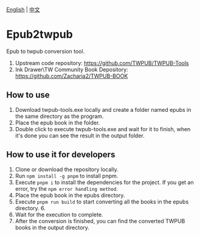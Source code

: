 [English](/README.md) | [中文](/README_zh-CN.md)

# Epub2twpub
Epub to twpub conversion tool.

1. Upstream code repository: https://github.com/TWPUB/TWPUB-Tools
2. Ink Drawer\TW Community Book Depository: https://github.com/Zacharia2/TWPUB-BOOK

## How to use

1. Download twpub-tools.exe locally and create a folder named epubs in the same directory as the program.
2. Place the epub book in the folder.
3. Double click to execute twpub-tools.exe and wait for it to finish, when it's done you can see the result in the output folder.

## How to use it for developers

1. Clone or download the repository locally.
2. Run `npm install -g pnpm` to install pnpm.
3. Execute `pnpm i` to install the dependencies for the project. If you get an error, try the `npm error handling method`.
4. Place the epub book in the epubs directory.
5. Execute `pnpm run build` to start converting all the books in the epubs directory. 6.
6. Wait for the execution to complete.
7. After the conversion is finished, you can find the converted TWPUB books in the output directory.
